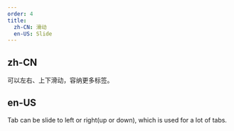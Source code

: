 ```yaml
---
order: 4
title:
  zh-CN: 滑动
  en-US: Slide
---
```


## zh-CN

可以左右、上下滑动，容纳更多标签。

## en-US

Tab can be slide to left or right(up or down), which is used for a lot of tabs.
